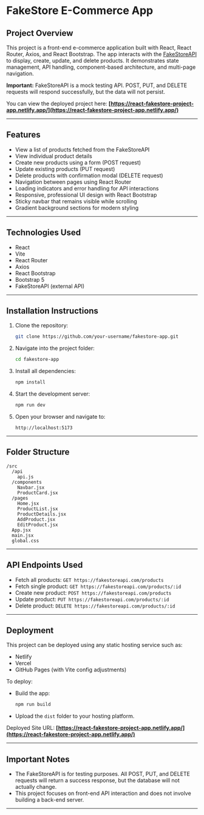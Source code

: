 # FakeStore E-Commerce App

## Project Overview

This project is a front-end e-commerce application built with React, React Router, Axios, and React Bootstrap.
The app interacts with the [FakeStoreAPI](https://fakestoreapi.com/) to display, create, update, and delete products.
It demonstrates state management, API handling, component-based architecture, and multi-page navigation.

**Important:** FakeStoreAPI is a mock testing API. POST, PUT, and DELETE requests will respond successfully, but the data will not persist.

You can view the deployed project here:
**[https://react-fakestore-project-app.netlify.app/](https://react-fakestore-project-app.netlify.app/)**

---

## Features

* View a list of products fetched from the FakeStoreAPI
* View individual product details
* Create new products using a form (POST request)
* Update existing products (PUT request)
* Delete products with confirmation modal (DELETE request)
* Navigation between pages using React Router
* Loading indicators and error handling for API interactions
* Responsive, professional UI design with React Bootstrap
* Sticky navbar that remains visible while scrolling
* Gradient background sections for modern styling

---

## Technologies Used

* React
* Vite
* React Router
* Axios
* React Bootstrap
* Bootstrap 5
* FakeStoreAPI (external API)

---

## Installation Instructions

1. Clone the repository:

   ```bash
   git clone https://github.com/your-username/fakestore-app.git
   ```

2. Navigate into the project folder:

   ```bash
   cd fakestore-app
   ```

3. Install all dependencies:

   ```bash
   npm install
   ```

4. Start the development server:

   ```bash
   npm run dev
   ```

5. Open your browser and navigate to:

   ```
   http://localhost:5173
   ```

---

## Folder Structure

```
/src
  /api
    api.js
  /components
    Navbar.jsx
    ProductCard.jsx
  /pages
    Home.jsx
    ProductList.jsx
    ProductDetails.jsx
    AddProduct.jsx
    EditProduct.jsx
  App.jsx
  main.jsx
  global.css
```

---

## API Endpoints Used

* Fetch all products: `GET https://fakestoreapi.com/products`
* Fetch single product: `GET https://fakestoreapi.com/products/:id`
* Create new product: `POST https://fakestoreapi.com/products`
* Update product: `PUT https://fakestoreapi.com/products/:id`
* Delete product: `DELETE https://fakestoreapi.com/products/:id`

---

## Deployment

This project can be deployed using any static hosting service such as:

* Netlify
* Vercel
* GitHub Pages (with Vite config adjustments)

To deploy:

* Build the app:

  ```bash
  npm run build
  ```
* Upload the `dist` folder to your hosting platform.

Deployed Site URL:
**[https://react-fakestore-project-app.netlify.app/](https://react-fakestore-project-app.netlify.app/)**

---

## Important Notes

* The FakeStoreAPI is for testing purposes. All POST, PUT, and DELETE requests will return a success response, but the database will not actually change.
* This project focuses on front-end API interaction and does not involve building a back-end server.

---
